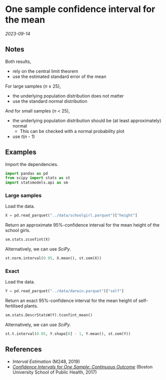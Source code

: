 
# One sample confidence interval for the mean

*2023-09-14*

## Notes

Both results,

- rely on the central limit theorem
- use the estimated standard error of the mean

For large samples (*n* ≥ 25),

- the underlying population distribution does not matter
- use the standard normal distribution

And for small samples (*n* < 25),

- the underlying population distribution should be (at least approximately) normal
  - This can be checked with a normal probability plot
- use *t*(*n* - 1)

## Examples

Import the dependencies.

```python
import pandas as pd
from scipy import stats as st
import statsmodels.api as sm
```

### Large samples

Load the data.

```python
X = pd.read_parquet("../data/schoolgirl.parquet")["height"]
```

Return an approximate 95%-confidence interval for the mean height of the school girls.

```python
sm.stats.zconfint(X)
```

Alternatively, we can use *SciPy*.

```python
st.norm.interval(0.95, X.mean(), st.sem(X))
```

### Exact

Load the data.

```python
Y = pd.read_parquet("../data/darwin.parquet")["self"]
```

Return an exact 95%-confidence interval for the mean height of self-fertilised plants.

```python
sm.stats.DescrStatsW(Y).tconfint_mean()
```

Alternatively, we can use *SciPy*.

```python
st.t.interval(0.95, Y.shape[0] - 1, Y.mean(), st.sem(Y))
```

## References

- *Interval Estimation* (M248, 2019)
- *[Confidence Intervals for One Sample: Continuous Outcome](https://sphweb.bumc.bu.edu/otlt/mph-modules/bs/bs704_confidence_intervals/BS704_Confidence_Intervals3.html#headingtaglink_1)* (Boston University School of Public Health, 2017)
